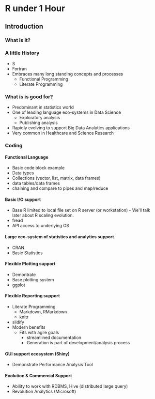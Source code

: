 # R under 1 Hour
## Introduction
### What is it?

### A little History
- S
- Fortran
- Embraces many long standing concepts and processes
	- Functional Programming
	- Literate Programming
	
### What is is good for?
- Predominant in statistics world
- One of leading language eco-systems in Data Science
	- Exploratory analysis
	- Publishing analysis
- Rapidly evolving to support Big Data Analytics applications
- Very common in Healthcare and Science Research

### Coding
#### Functional Language
- Basic code block example
- Data types
- Collections (vector, list, matrix, data frames)
- data tables/data frames
- chaining and compare to pipes and map/reduce

#### Basic I/O support
- Base R limited to local file set on R server (or workstation) - We'll talk later about R scaling evolution.
- fread
- API access to underlying OS

#### Large eco-system of statistics and analytics support
- CRAN
- Basic Statistics 

#### Flexible Plotting support
- Demontrate
- Base plotting system
- ggplot

#### Flexible Reporting support
- Literate Programming
	- Markdown, RMarkdown
	- knitr
- slidify
- Modern benefits
	 - Fits with agile goals
	 	- streamlined documentation
		- Generation is part of development/analysis process

#### GUI support ecosystem (Shiny)
- Demonstrate Performance Analysis Tool

#### Evolution & Commercial Support
- Ability to work with RDBMS, Hive (distributed large query)
- Revolution Analytics (Microsoft)
